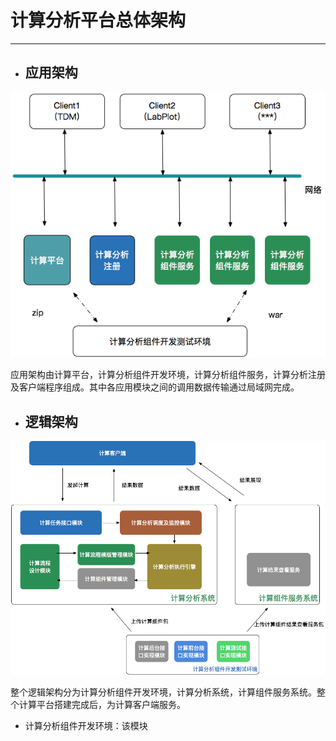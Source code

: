 # 计算分析平台总体架构

---

* ## 应用架构

![](/assets/应用架构.png)

应用架构由计算平台，计算分析组件开发环境，计算分析组件服务，计算分析注册及客户端程序组成。其中各应用模块之间的调用数据传输通过局域网完成。

* ## 逻辑架构

![](/assets/逻辑架构.png)

整个逻辑架构分为计算分析组件开发环境，计算分析系统，计算组件服务系统。整个计算平台搭建完成后，为计算客户端服务。

* 计算分析组件开发环境：该模块



